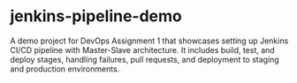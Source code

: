 # jenkins-pipeline-demo
A demo project for DevOps Assignment 1 that showcases setting up Jenkins CI/CD pipeline with Master-Slave architecture. It includes build, test, and deploy stages, handling failures, pull requests, and deployment to staging and production environments.
